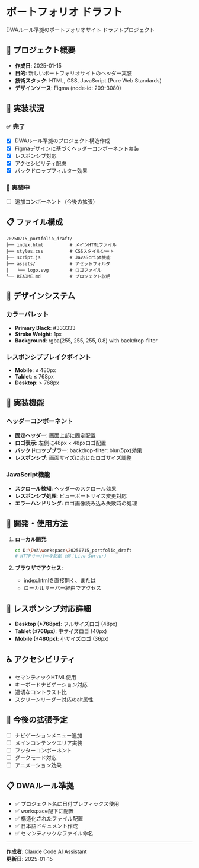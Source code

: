 # ポートフォリオ ドラフト

DWAルール準拠のポートフォリオサイト ドラフトプロジェクト

## 📁 プロジェクト概要

- **作成日**: 2025-01-15
- **目的**: 新しいポートフォリオサイトのヘッダー実装
- **技術スタック**: HTML, CSS, JavaScript (Pure Web Standards)
- **デザインソース**: Figma (node-id: 209-3080)

## 🎯 実装状況

### ✅ 完了
- [x] DWAルール準拠のプロジェクト構造作成
- [x] Figmaデザインに基づくヘッダーコンポーネント実装
- [x] レスポンシブ対応
- [x] アクセシビリティ配慮
- [x] バックドロップフィルター効果

### 🔄 実装中
- [ ] 追加コンポーネント（今後の拡張）

## 📋 ファイル構成

```
20250715_portfolio_draft/
├── index.html          # メインHTMLファイル
├── styles.css          # CSSスタイルシート
├── script.js           # JavaScript機能
├── assets/             # アセットフォルダ
│   └── logo.svg        # ロゴファイル
└── README.md           # プロジェクト説明
```

## 🎨 デザインシステム

### カラーパレット
- **Primary Black**: #333333
- **Stroke Weight**: 1px
- **Background**: rgba(255, 255, 255, 0.8) with backdrop-filter

### レスポンシブブレイクポイント
- **Mobile**: ≤ 480px
- **Tablet**: ≤ 768px
- **Desktop**: > 768px

## 🚀 実装機能

### ヘッダーコンポーネント
- **固定ヘッダー**: 画面上部に固定配置
- **ロゴ表示**: 左側に48px × 48pxロゴ配置
- **バックドロップブラー**: backdrop-filter: blur(5px)効果
- **レスポンシブ**: 画面サイズに応じたロゴサイズ調整

### JavaScript機能
- **スクロール検知**: ヘッダーのスクロール効果
- **レスポンシブ処理**: ビューポートサイズ変更対応
- **エラーハンドリング**: ロゴ画像読み込み失敗時の処理

## 🔧 開発・使用方法

1. **ローカル開発**:
   ```bash
   cd D:\DWA\workspace\20250715_portfolio_draft
   # HTTPサーバーを起動（例：Live Server）
   ```

2. **ブラウザでアクセス**:
   - index.htmlを直接開く、または
   - ローカルサーバー経由でアクセス

## 📱 レスポンシブ対応詳細

- **Desktop (>768px)**: フルサイズロゴ (48px)
- **Tablet (≤768px)**: 中サイズロゴ (40px)
- **Mobile (≤480px)**: 小サイズロゴ (36px)

## ♿ アクセシビリティ

- セマンティックHTML使用
- キーボードナビゲーション対応
- 適切なコントラスト比
- スクリーンリーダー対応のalt属性

## 🎯 今後の拡張予定

- [ ] ナビゲーションメニュー追加
- [ ] メインコンテンツエリア実装
- [ ] フッターコンポーネント
- [ ] ダークモード対応
- [ ] アニメーション効果

## 📋 DWAルール準拠

- ✅ プロジェクト名に日付プレフィックス使用
- ✅ workspace配下に配置
- ✅ 構造化されたファイル配置
- ✅ 日本語ドキュメント作成
- ✅ セマンティックなファイル命名

---

**作成者**: Claude Code AI Assistant  
**更新日**: 2025-01-15